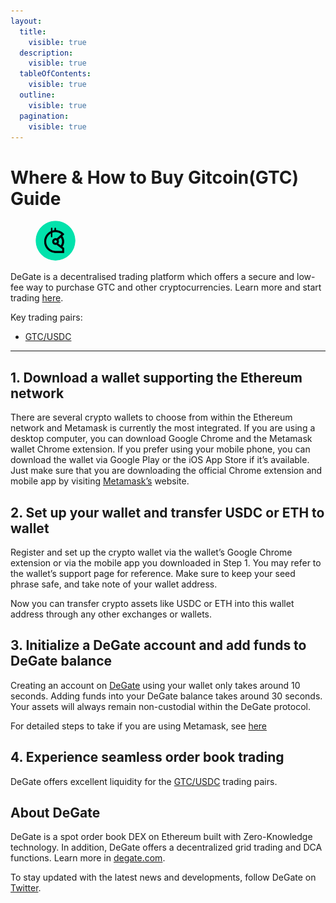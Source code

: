 ```yaml
---
layout:
  title:
    visible: true
  description:
    visible: true
  tableOfContents:
    visible: true
  outline:
    visible: true
  pagination:
    visible: true
---
```


# Where & How to Buy Gitcoin(GTC) Guide

<figure><img src="../.gitbook/assets/gtc_0xde30da39c46104798bb5aa3fe8b9e0e1f348163f.png" alt="GTC" width="64" style="border-radius: 50%;"><figcaption></figcaption></figure>

DeGate is a decentralised trading platform which offers a secure and low-fee way to purchase GTC and other cryptocurrencies. Learn more and start trading [here](https://app.degate.com/trade/USDC/0xde30da39c46104798bb5aa3fe8b9e0e1f348163f?utm_source=howtobuy).&#x20;

Key trading pairs:

* [GTC/USDC](https://app.degate.com/trade/USDC/0xde30da39c46104798bb5aa3fe8b9e0e1f348163f?utm_source=howtobuy)

***

## 1. Download a wallet supporting the Ethereum network

There are several crypto wallets to choose from within the Ethereum network and Metamask is currently the most integrated. If you are using a desktop computer, you can download Google Chrome and the Metamask wallet Chrome extension. If you prefer using your mobile phone, you can download the wallet via Google Play or the iOS App Store if it’s available. Just make sure that you are downloading the official Chrome extension and mobile app by visiting [Metamask’s](https://metamask.io/) website.

## 2. Set up your wallet and transfer USDC or ETH to wallet

Register and set up the crypto wallet via the wallet’s Google Chrome extension or via the mobile app you downloaded in Step 1. You may refer to the wallet’s support page for reference. Make sure to keep your seed phrase safe, and take note of your wallet address.&#x20;

Now you can transfer crypto assets like USDC or ETH into this wallet address through any other exchanges or wallets.

## 3. Initialize a DeGate account and add funds to DeGate balance

Creating an account on [DeGate](https://app.degate.com/?utm_source=GTC_howtobuy) using your wallet only takes around 10 seconds. Adding funds into your DeGate balance takes around 30 seconds. Your assets will always remain non-custodial within the DeGate protocol.

For detailed steps to take if you are using Metamask, see [here](https://docs.degate.com/v/product_en/main-features/wallet-connectivity/metamask)

## 4. Experience seamless order book trading

DeGate offers excellent liquidity for the [GTC/USDC](https://app.degate.com/trade/USDC/0xde30da39c46104798bb5aa3fe8b9e0e1f348163f?utm_source=howtobuy) trading pairs.&#x20;

## About DeGate

DeGate is a spot order book DEX on Ethereum built with Zero-Knowledge technology. In addition, DeGate offers a decentralized grid trading and DCA functions. Learn more in [degate.com](https://degate.com/?utm_source=GTC_howtobuy).

To stay updated with the latest news and developments, follow DeGate on [Twitter](https://twitter.com/degatedex).
